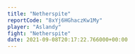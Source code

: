 ```yaml
---
title: "Netherspite"
reportCode: "8xYj6HGhaczKw1My"
player: "Aslandy"
fight: "Netherspite"
date: 2021-09-08T20:17:22.766000+00:00
---
```

